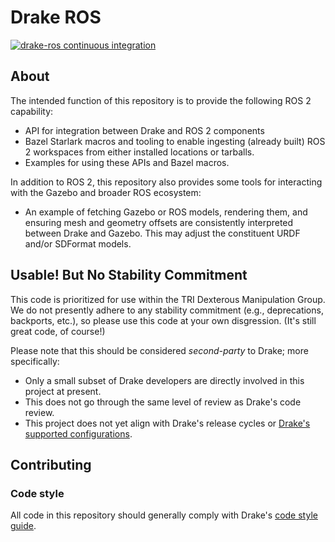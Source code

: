 # Drake ROS

[![drake-ros continuous integration](https://github.com/RobotLocomotion/drake-ros/actions/workflows/main.yml/badge.svg?branch=main)](https://github.com/RobotLocomotion/drake-ros/actions/workflows/main.yml?query=branch%3Amain)

## About

The intended function of this repository is to provide the following ROS 2
capability:

 - API for integration between Drake and ROS 2 components
 - Bazel Starlark macros and tooling to enable ingesting (already built) ROS 2
   workspaces from either installed locations or tarballs.
 - Examples for using these APIs and Bazel macros.

In addition to ROS 2, this repository also provides some tools for interacting
with the Gazebo and broader ROS ecosystem:

- An example of fetching Gazebo or ROS models, rendering them, and ensuring
  mesh and geometry offsets are consistently interpreted between Drake and
  Gazebo. This may adjust the constituent URDF and/or SDFormat models.

## Usable! But No Stability Commitment

This code is prioritized for use within the TRI Dexterous Manipulation Group.
We do not presently adhere to any stability commitment (e.g., deprecations,
backports, etc.), so please use this code at your own disgression. (It's still
great code, of course!)

Please note that this should be considered *second-party* to Drake; more
specifically:

- Only a small subset of Drake developers are directly involved in this project
  at present.
- This does not go through the same level of review as Drake's code review.
- This project does not yet align with Drake's release cycles or [Drake's
  supported configurations](https://drake.mit.edu/from_source.html#supported-configurations).

## Contributing

### Code style

All code in this repository should generally comply with Drake's [code style
guide](https://drake.mit.edu/code_style_guide.html).
